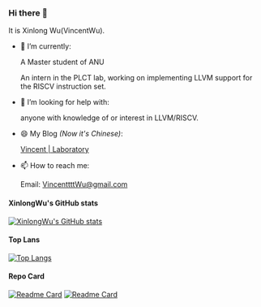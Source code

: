 ### Hi there 👋

It is Xinlong Wu(VincentWu).
- 🔭 I’m currently:

   A Master student of ANU
   
   An intern in the PLCT lab, working on implementing LLVM support for the RISCV instruction set.

- 🤔 I’m looking for help with:

  anyone with knowledge of or interest in LLVM/RISCV.

- 😄 My Blog *(Now it's Chinese)*:

   [Vincent | Laboratory](https://www.wulongxin.com/)

- 📫 How to reach me: 

  Email: VincenttttWu@gmail.com

#### XinlongWu's GitHub stats
[![XinlongWu's GitHub stats](https://github-readme-stats.vercel.app/api?username=Xinlong-Wu&count_private=true&show_icons=true&theme=tokyonight)](https://github.com/Xinlong-Wu)

#### Top Lans
[![Top Langs](https://github-readme-stats.vercel.app/api/top-langs/?username=Xinlong-Wu&layout=compact)](https://github.com/Xinlong-Wu)

#### Repo Card
[![Readme Card](https://github-readme-stats.vercel.app/api/pin/?username=Xinlong-Wu&repo=riscv-crypto)](https://github.com/Xinlong-Wu/riscv-crypto)
[![Readme Card](https://github-readme-stats.vercel.app/api/pin/?username=Xinlong-Wu&repo=llvm-project)](https://github.com/Xinlong-Wu/llvm-project)


<!-- [![Top Langs](https://github-readme-stats.vercel.app/api/top-langs/?username=Xinlong-Wu)](https://github.com/anuraghazra) -->
<!-- [![XinlongWu's wakatime stats](https://github-readme-stats.vercel.app/api/wakatime?username=Xinlong-Wu)](https://github.com/Xinlong-Wu) -->

<!--
**Xinlong-Wu/Xinlong-Wu** is a ✨ _special_ ✨ repository because its `README.md` (this file) appears on your GitHub profile.

Here are some ideas to get you started:

- 🔭 I’m currently working on ...
- 🌱 I’m currently learning ...
- 👯 I’m looking to collaborate on ...
- 🤔 I’m looking for help with ...
- 💬 Ask me about ...
- 📫 How to reach me: ...
- 😄 Pronouns: ...
- ⚡ Fun fact: ...
-->
